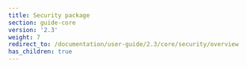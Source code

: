 ```yaml
---
title: Security package
section: guide-core
version: '2.3'
weight: 7
redirect_to: /documentation/user-guide/2.3/core/security/overview
has_children: true
---
```

